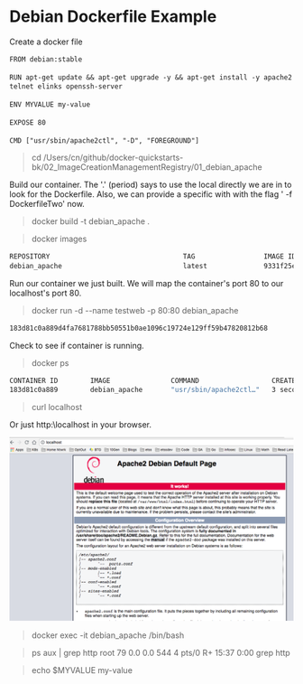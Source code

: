 # Debian Dockerfile Example

Create a docker file

```docker
FROM debian:stable

RUN apt-get update && apt-get upgrade -y && apt-get install -y apache2 telnet elinks openssh-server

ENV MYVALUE my-value

EXPOSE 80

CMD ["usr/sbin/apache2ctl", "-D", "FOREGROUND"]
```

> cd /Users/cn/github/docker-quickstarts-bk/02_ImageCreationManagementRegistry/01_debian_apache

Build our container.  The '.' (period) says to use the local directly we are in to look for the Dockerfile.  Also, we can provide a specific with with the flag ' -f DockerfileTwo' now.

> docker build -t debian_apache .

> docker images

```bash
REPOSITORY                                 TAG                 IMAGE ID            CREATED             SIZE
debian_apache                              latest              9331f25e4c24        39 seconds ago      272MB
```

Run our container we just built.  We will map the container's port 80 to our localhost's port 80.

> docker run -d --name testweb -p 80:80 debian_apache

```bash
183d81c0a889d4fa7681788bb50551b0ae1096c19724e129ff59b47820812b68
```

Check to see if container is running.

> docker ps

```bash
CONTAINER ID        IMAGE               COMMAND                  CREATED             STATUS              PORTS                NAMES
183d81c0a889        debian_apache       "usr/sbin/apache2ctl…"   3 seconds ago       Up 2 seconds        0.0.0.0:80->80/tcp   testweb
```

> curl localhost

Or just http:\\localhost in your browser.

![apached landing page for debian](debian_web.png)


> docker exec -it debian_apache /bin/bash

> ps aux | grep http
root        79  0.0  0.0    544     4 pts/0    R+   15:37   0:00 grep http

> echo $MYVALUE
my-value